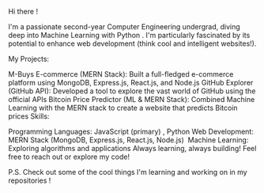 
Hi there !

I'm a passionate second-year Computer Engineering undergrad, diving deep into Machine Learning with Python . I'm particularly fascinated by its potential to enhance web development   (think cool and intelligent websites!).

My Projects:

M-Buys E-commerce (MERN Stack): Built a full-fledged e-commerce platform using MongoDB, Express.js, React.js, and Node.js 
GitHub Explorer (GitHub API): Developed a tool to explore the vast world of GitHub using the official APIs
Bitcoin Price Predictor (ML & MERN Stack): Combined Machine Learning with the MERN stack to create a website that predicts Bitcoin prices
Skills:

Programming Languages: JavaScript (primary) , Python
Web Development: MERN Stack (MongoDB, Express.js, React.js, Node.js) ️
Machine Learning: Exploring algorithms and applications
Always learning, always building!  Feel free to reach out or explore my code!  

P.S. Check out some of the cool things I'm learning and working on in my repositories  !
<!--
**Manush-2005/Manush-2005** is a ✨ _special_ ✨ repository because its `README.md` (this file) appears on your GitHub profile.

Here are some ideas to get you started:

- 🔭 I’m currently working on ...
- 🌱 I’m currently learning ...
- 👯 I’m looking to collaborate on ...
- 🤔 I’m looking for help with ...
- 💬 Ask me about ...
- 📫 How to reach me: ...
- 😄 Pronouns: ...
- ⚡ Fun fact: ...
-->
